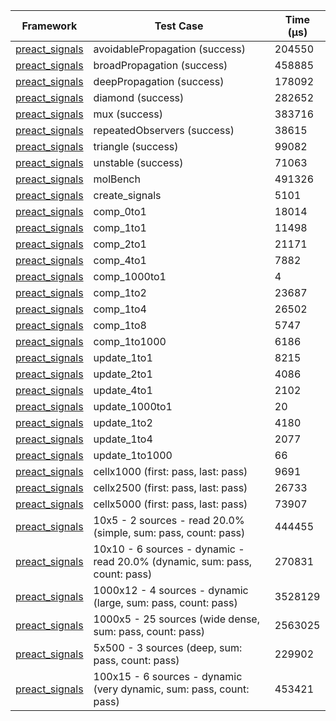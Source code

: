 | Framework | Test Case | Time (μs) |
| --- | --- | --- |
| [preact_signals](https://pub.dev/packages/preact_signals) | avoidablePropagation (success) | 204550 |
| [preact_signals](https://pub.dev/packages/preact_signals) | broadPropagation (success) | 458885 |
| [preact_signals](https://pub.dev/packages/preact_signals) | deepPropagation (success) | 178092 |
| [preact_signals](https://pub.dev/packages/preact_signals) | diamond (success) | 282652 |
| [preact_signals](https://pub.dev/packages/preact_signals) | mux (success) | 383716 |
| [preact_signals](https://pub.dev/packages/preact_signals) | repeatedObservers (success) | 38615 |
| [preact_signals](https://pub.dev/packages/preact_signals) | triangle (success) | 99082 |
| [preact_signals](https://pub.dev/packages/preact_signals) | unstable (success) | 71063 |
| [preact_signals](https://pub.dev/packages/preact_signals) | molBench | 491326 |
| [preact_signals](https://pub.dev/packages/preact_signals) | create_signals | 5101 |
| [preact_signals](https://pub.dev/packages/preact_signals) | comp_0to1 | 18014 |
| [preact_signals](https://pub.dev/packages/preact_signals) | comp_1to1 | 11498 |
| [preact_signals](https://pub.dev/packages/preact_signals) | comp_2to1 | 21171 |
| [preact_signals](https://pub.dev/packages/preact_signals) | comp_4to1 | 7882 |
| [preact_signals](https://pub.dev/packages/preact_signals) | comp_1000to1 | 4 |
| [preact_signals](https://pub.dev/packages/preact_signals) | comp_1to2 | 23687 |
| [preact_signals](https://pub.dev/packages/preact_signals) | comp_1to4 | 26502 |
| [preact_signals](https://pub.dev/packages/preact_signals) | comp_1to8 | 5747 |
| [preact_signals](https://pub.dev/packages/preact_signals) | comp_1to1000 | 6186 |
| [preact_signals](https://pub.dev/packages/preact_signals) | update_1to1 | 8215 |
| [preact_signals](https://pub.dev/packages/preact_signals) | update_2to1 | 4086 |
| [preact_signals](https://pub.dev/packages/preact_signals) | update_4to1 | 2102 |
| [preact_signals](https://pub.dev/packages/preact_signals) | update_1000to1 | 20 |
| [preact_signals](https://pub.dev/packages/preact_signals) | update_1to2 | 4180 |
| [preact_signals](https://pub.dev/packages/preact_signals) | update_1to4 | 2077 |
| [preact_signals](https://pub.dev/packages/preact_signals) | update_1to1000 | 66 |
| [preact_signals](https://pub.dev/packages/preact_signals) | cellx1000 (first: pass, last: pass) | 9691 |
| [preact_signals](https://pub.dev/packages/preact_signals) | cellx2500 (first: pass, last: pass) | 26733 |
| [preact_signals](https://pub.dev/packages/preact_signals) | cellx5000 (first: pass, last: pass) | 73907 |
| [preact_signals](https://pub.dev/packages/preact_signals) | 10x5 - 2 sources - read 20.0% (simple, sum: pass, count: pass) | 444455 |
| [preact_signals](https://pub.dev/packages/preact_signals) | 10x10 - 6 sources - dynamic - read 20.0% (dynamic, sum: pass, count: pass) | 270831 |
| [preact_signals](https://pub.dev/packages/preact_signals) | 1000x12 - 4 sources - dynamic (large, sum: pass, count: pass) | 3528129 |
| [preact_signals](https://pub.dev/packages/preact_signals) | 1000x5 - 25 sources (wide dense, sum: pass, count: pass) | 2563025 |
| [preact_signals](https://pub.dev/packages/preact_signals) | 5x500 - 3 sources (deep, sum: pass, count: pass) | 229902 |
| [preact_signals](https://pub.dev/packages/preact_signals) | 100x15 - 6 sources - dynamic (very dynamic, sum: pass, count: pass) | 453421 |
